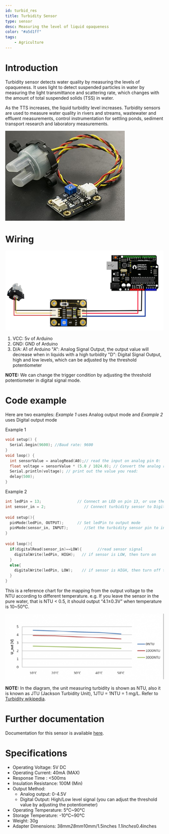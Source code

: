 ```yaml
---
id: turbid_res
title: Turbidity Sensor
type: sensor
desc: Measuring the level of liquid opaqueness 
color: "#a5d1ff"
tags:
    - Agriculture
---
```


# Introduction

Turbidity sensor detects water quality by measuring the levels of opaqueness. It uses light to detect suspended particles in water by measuring the light transmittance and scattering rate, which changes with the amount of total suspended solids (TSS) in water. 

As the TTS increases, the liquid turbidity level increases. Turbidity sensors are used to measure water quality in rivers and streams, wastewater and effluent measurements, control instrumentation for settling ponds, sediment transport research and laboratory measurements. 

![picxxyyzz](img/pic.jpg)

# Wiring

![picxxyyzz](img/pic1.png)

1. VCC:	5v of Arduino
2. GND:	GND of Arduino
3. D/A:	A1 of Arduino
    "A": Analog Signal Output, the output value will decrease when in liquids with a high turbidity
    "D": Digital Signal Output, high and low levels, which can be adjusted by the threshold potentiometer

**NOTE:** We can change the trigger condition by adjusting the threshold potentiometer in digital signal mode.

# Code example

Here are two examples: *Example 1* uses Analog output mode and *Example 2* uses Digital output mode

Example 1

```c
void setup() {
  Serial.begin(9600); //Baud rate: 9600
}
void loop() {
  int sensorValue = analogRead(A0);// read the input on analog pin 0:
  float voltage = sensorValue * (5.0 / 1024.0); // Convert the analog reading (which goes from 0 - 1023) to a voltage (0 - 5V):
  Serial.println(voltage); // print out the value you read:
  delay(500);
}

```

Example 2

```c
int ledPin = 13;                // Connect an LED on pin 13, or use the onboard one
int sensor_in = 2;                 // Connect turbidity sensor to Digital Pin 2

void setup(){
  pinMode(ledPin, OUTPUT);      // Set ledPin to output mode
  pinMode(sensor_in, INPUT);       //Set the turbidity sensor pin to input mode
}

void loop(){
  if(digitalRead(sensor_in)==LOW){       //read sensor signal
    digitalWrite(ledPin, HIGH);   // if sensor is LOW, then turn on
  }
  else{
    digitalWrite(ledPin, LOW);    // if sensor is HIGH, then turn off the led
  }
}

```

This is a reference chart for the mapping from the output voltage to the NTU according to different temperature. e.g. If you leave the sensor in the pure water, that is NTU < 0.5, it should output “4.1±0.3V” when temperature is 10~50℃.

![picxxyyzz](img/pic2.png)

**NOTE:** In the diagram, the unit measuring turbidity is shown as NTU, also it is known as JTU (Jackson Turbidity Unit), 1JTU = 1NTU = 1 mg/L. Refer to [Turbidity wikipedia](https://en.wikipedia.org/wiki/Turbidity).

# Further documentation

Documentation for this sensor is available [here](https://wiki.dfrobot.com/Turbidity_sensor_SKU__SEN0189).

# Specifications

- Operating Voltage: 5V DC
- Operating Current: 40mA (MAX)
- Response Time : <500ms
- Insulation Resistance: 100M (Min)
- Output Method:
    - Analog output: 0-4.5V
    - Digital Output: High/Low level signal (you can adjust the threshold value by adjusting the potentiometer)
- Operating Temperature: 5℃~90℃
- Storage Temperature: -10℃~90℃
- Weight: 30g
- Adapter Dimensions: 38mm*28mm*10mm/1.5inches *1.1inches*0.4inches
